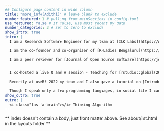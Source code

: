 ```yaml
---
## Configure page content in wide column
title: "more_info(Adithi)" # leave blank to exclude
number_featured: 1 # pulling from mainSections in config.toml
use_featured: false # if false, use most recent by date
number_categories: 3 # set to zero to exclude
show_intro: true
intro: |
  I am a Research Software Engineer for my team at [ILK Labs](https://www.ilklabs.com/). My work involves building analysing data to understand environmental issues. I have become a data enthusiast lately. Since I have heavily benefited from the community my other focus areas are community outreach and open science. 
  
  I am the co-founder and co-organiser of [R-Ladies Bengaluru](https://twitter.com/RLadiesBLR) and co-founder of [AsiaR](https://github.com/AsiaR-community). I was a part of the Global organising team for Sponsorship, Program and Content and Code of Conduct Response team for the [useR! 2021](https://user2021.r-project.org/about/global-team/).    

  I am a peer reviewer for [Journal of Open Source Software](https://joss.theoj.org/papers/reviewed_by/@adithirgis) and [rOpenSci](https://github.com/ropensci/software-review/issues/418#issuecomment-995521139).
  

  I co-hosted a live Q and A session - Teaching for [rstudio::global(2021)](https://www.rstudio.com/resources/rstudioglobal-2021/?category_ids=1753-teaching) and was the chair for Keynote at [useR! 2021](https://user2021.r-project.org/join/).
  
  Recently at useR! 2022 my team and I also gave a tutorial on [Introduction to spatial data analysis in R](https://user2022.r-project.org/program/tutorials/#introduction-to-spatial-data-analysis-in-r). The video can be found [here.](https://www.youtube.com/watch?v=O-PhVnFVFyc)
  
  Though I speak only a few programming languages, in social life I can speak English, Hindi, Kannada, Tulu, Tamil, Telugu and I can understand Marathi.
show_outro: true
outro: |
  <i class="fas fa-brain"></i> Thinking Algorithm 
---
```


** index doesn't contain a body, just front matter above.
See about/list.html in the layouts folder **